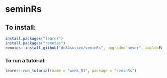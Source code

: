 # seminRs

## To install:

```r
install.packages("learnr")
install.packages("remotes")
remotes::install_github("de84sussex/seminRs", upgrade="never", build=FALSE)
```

### To run a tutorial: 

```r
learnr::run_tutorial(name = "week_01", package = "seminRs")
```




